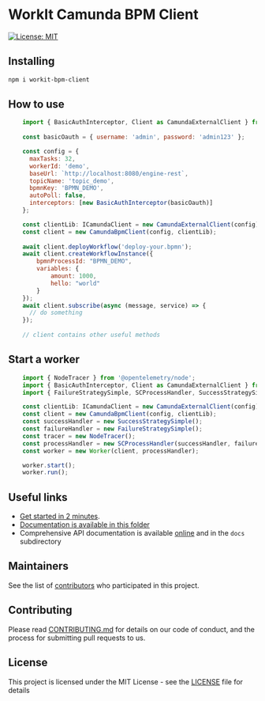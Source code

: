 # WorkIt Camunda BPM Client

[![License: MIT](https://img.shields.io/badge/License-MIT-blue.svg)](LICENSE)

## Installing

```bash
npm i workit-bpm-client
```

## How to use 

```js
    import { BasicAuthInterceptor, Client as CamundaExternalClient } from 'camunda-external-task-client-js';
    
    const basicOauth = { username: 'admin', password: 'admin123' };

    const config = {
      maxTasks: 32,
      workerId: 'demo',
      baseUrl: `http://localhost:8080/engine-rest`,
      topicName: 'topic_demo',
      bpmnKey: 'BPMN_DEMO',
      autoPoll: false,
      interceptors: [new BasicAuthInterceptor(basicOauth)]
    };

    const clientLib: ICamundaClient = new CamundaExternalClient(config);
    const client = new CamundaBpmClient(config, clientLib);
    
    await client.deployWorkflow('deploy-your.bpmn');
    await client.createWorkflowInstance({
        bpmnProcessId: "BPMN_DEMO",
        variables: {
            amount: 1000,
            hello: "world"
        }
    });
    await client.subscribe(async (message, service) => {
      // do something
    });
    
    // client contains other useful methods
```

## Start a worker

```js
    import { NodeTracer } from '@opentelemetry/node';
    import { BasicAuthInterceptor, Client as CamundaExternalClient } from 'camunda-external-task-client-js';
    import { FailureStrategySimple, SCProcessHandler, SuccessStrategySimple, Worker } from 'workit-core';

    const clientLib: ICamundaClient = new CamundaExternalClient(config);
    const client = new CamundaBpmClient(config, clientLib);
    const successHandler = new SuccessStrategySimple();
    const failureHandler = new FailureStrategySimple();
    const tracer = new NodeTracer();
    const processHandler = new SCProcessHandler(successHandler, failureHandler, tracer);
    const worker = new Worker(client, processHandler);

    worker.start();
    worker.run();
```

## Useful links
-   [Get started in 2 minutes](https://github.com/VilledeMontreal/workit/blob/master/packages/workit-camunda/.docs/WORKER.md).
-   [Documentation is available in this folder](https://github.com/VilledeMontreal/workit/tree/master/packages/workit-camunda/.docs)
-   Comprehensive API documentation is available [online](https://villedemontreal.github.io/workit/) and in the `docs` subdirectory

## Maintainers

See the list of [contributors](CONTRIBUTORS.md) who participated in this project.

## Contributing

Please read [CONTRIBUTING.md](CONTRIBUTING.md) for details on our code of conduct, and the process for submitting pull requests to us.

## License

This project is licensed under the MIT License - see the [LICENSE](LICENSE) file for details
